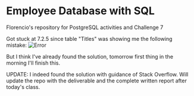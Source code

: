 # Employee Database with SQL
Florencio's repository for PostgreSQL activities and Challenge 7

Got stuck at 7.2.5 since table "Titles" was showing me the following mistake:
![Error](https://user-images.githubusercontent.com/96660344/154889808-ffbe4aa7-30d5-47af-942f-919a72dffa7f.png)

But I think I've already found the solution, tomorrow first thing in the morning I'll finish this.

UPDATE:
I indeed found the solution with guidance of Stack Overflow.
Will update the repo with the deliverable and the complete written report after today's class.
